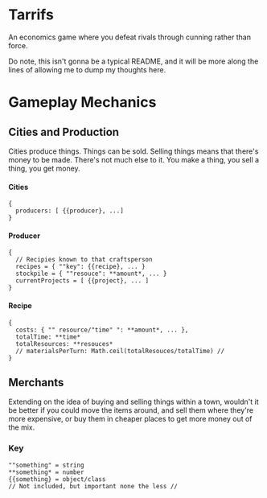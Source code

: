 # Tarrifs
An economics game where you defeat rivals through cunning rather than force.

Do note, this isn't gonna be a typical README, and it will be more along the lines of allowing me to dump my thoughts here.

# Gameplay Mechanics
## Cities and Production 
Cities produce things. Things can be sold. Selling things means that there's money to be made. There's not much else to it. You make a thing, you sell a thing, you get money. 

#### Cities
```
{ 
  producers: [ {{producer}, ...]
}
```

#### Producer
```
{
  // Recipies known to that craftsperson
  recipes = { ""key": {{recipe}, ... }
  stockpile = { ""resouce": **amount*, ... } 
  currentProjects = [ {{project}, ... ]
}
```

#### Recipe 
```
{
  costs: { "" resource/"time" ": **amount*, ... },
  totalTime: **time*
  totalResources: **resouces*
  // materialsPerTurn: Math.ceil(totalResouces/totalTime) //
}
```

## Merchants
Extending on the idea of buying and selling things within a town, wouldn't it be better if you could move the items around, and sell them where they're more expensive, or buy them in cheaper places to get more money out of the mix.

### Key
```
""something" = string
**something* = number
{{something} = object/class
// Not included, but important none the less //
```
